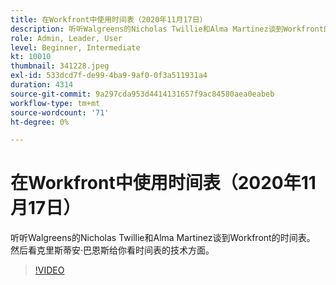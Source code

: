 ```yaml
---
title: 在Workfront中使用时间表（2020年11月17日）
description: 听听Walgreens的Nicholas Twillie和Alma Martinez谈到Workfront的时间表。 然后看看克里斯蒂安·巴恩斯(Christian Barnes)的作品……（描述应该介于60到160个字符之间）
role: Admin, Leader, User
level: Beginner, Intermediate
kt: 10010
thumbnail: 341228.jpeg
exl-id: 533dcd7f-de99-4ba9-9af0-0f3a511931a4
duration: 4314
source-git-commit: 9a297cda953d4414131657f9ac84580aea0eabeb
workflow-type: tm+mt
source-wordcount: '71'
ht-degree: 0%

---
```


# 在Workfront中使用时间表（2020年11月17日）

听听Walgreens的Nicholas Twillie和Alma Martinez谈到Workfront的时间表。 然后看克里斯蒂安·巴恩斯给你看时间表的技术方面。

>[!VIDEO](https://video.tv.adobe.com/v/341228/?quality=12&learn=on)
